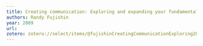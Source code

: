 ```yaml
---
title: Creating communication: Exploring and expanding your fundamental communication skills
authors: Randy Fujishin
year: 2009
url: 
zotero: zotero://select/items/@fujishinCreatingCommunicationExploring2009
---
```




